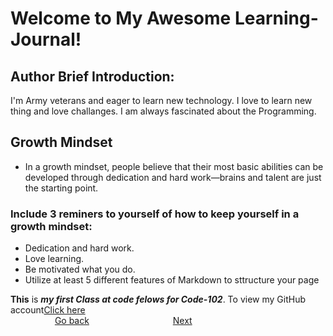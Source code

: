 # Welcome to My Awesome Learning-Journal!

## Author Brief Introduction:
I'm Army veterans and eager to learn new technology. 
I love to learn new thing and love challanges. I am always fascinated about the Programming.

## Growth Mindset
  - In a growth mindset, people believe that their most basic abilities can be developed through dedication and hard work—brains and talent are just the starting point.

### Include 3 reminers to yourself of how to keep yourself in a growth mindset:
- Dedication and hard work.
- Love learning.
- Be motivated what you do.
- Utilize at least 5 different features of Markdown to sttructure your page

**This** is ***my first Class at code felows for Code-102***. 
To view my GitHub account[Click here](https://github.com/sbasnet7227)<br/>
                 
 [Go back](README.md)                                  [Next](Day2.md)